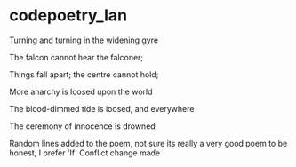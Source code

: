 # codepoetry_Ian
Turning and turning in the widening gyre

The falcon cannot hear the falconer;

Things fall apart; the centre cannot hold;

More anarchy is loosed upon the world

The blood-dimmed tide is loosed, and everywhere

The ceremony of innocence is drowned

Random lines added to the poem, not sure its really a very good poem to be honest, I prefer 'If'
Conflict change made
